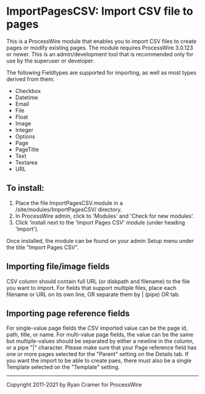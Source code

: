 # ImportPagesCSV: Import CSV file to pages

This is a ProcessWire module that enables you to import CSV files to create pages
or modify existing pages. The module requires ProcessWire 3.0.123 or newer. 
This is an admin/development tool that is recommended only for use by the 
superuser or developer. 

The following Fieldtypes are supported for importing, as well as most types 
derived from them: 

- Checkbox
- Datetime
- Email
- File
- Float
- Image
- Integer
- Options
- Page
- PageTitle
- Text
- Textarea
- URL

## To install:

1. Place the file ImportPagesCSV.module in a /site/modules/ImportPagesCSV/ directory. 
2. In ProcessWire admin, click to 'Modules' and 'Check for new modules'. 
3. Click 'install next to the 'Import Pages CSV' module (under heading 'Import'). 

Once installed, the module can be found on your admin Setup menu under the title "Import 
Pages CSV". 

## Importing file/image fields

CSV column should contain full URL (or diskpath and filename) to the file you want to import. 
For fields that support multiple files, place each filename or URL on its own line, OR separate 
them by | (pipe) OR tab.

## Importing page reference fields

For single-value page fields the CSV imported value can be the page id, path, title, or name.
For multi-value page fields, the value can be the same but multiple-values should be separated by 
either a newline in the column, or a pipe "|" character. Please make sure that your Page reference 
field has one or more pages selected for the "Parent" setting on the Details tab. If you want the 
import to be able to create paes, there must also be a single Template selected on the "Template" 
setting. 


---
Copyright 2011-2021 by Ryan Cramer for ProcessWire

